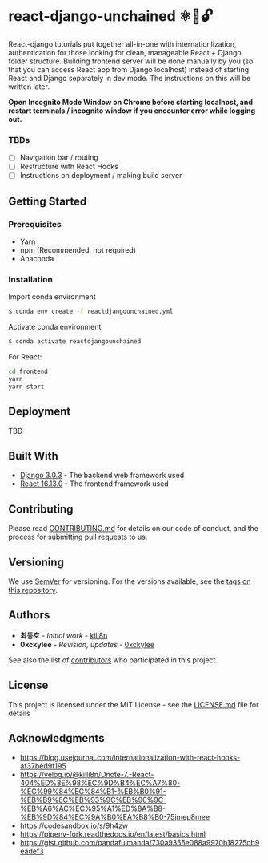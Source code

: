 # react-django-unchained ⚛️🐍🔓

React-django tutorials put together all-in-one with internationlization, authentication for those looking for clean, manageable React + Django folder structure. Building frontend server will be done manually by you (so that you can access React app from Django localhost) instead of starting React and Django separately in dev mode. The instructions on this will be written later.

<b>Open Incognito Mode Window on Chrome before starting localhost, and restart terminals / incognito window if you encounter error while logging out.</b>

### TBDs
- [ ] Navigation bar / routing
- [ ] Restructure with React Hooks
- [ ] Instructions on deployment / making build server

## Getting Started

### Prerequisites

* Yarn
* npm (Recommended, not required)
* Anaconda

### Installation
Import conda environment
```bash
$ conda env create -f reactdjangounchained.yml
```
Activate conda environment
```bash
$ conda activate reactdjangounchained
```


For React:

```bash
cd frontend
yarn
yarn start
```

## Deployment

TBD

## Built With

* [Django 3.0.3](https://docs.djangoproject.com/en/3.0/releases/3.0.3/) - The backend web framework used
* [React 16.13.0](https://reactjs.org/versions) - The frontend framework used

## Contributing

Please read [CONTRIBUTING.md](CONTRIBUTING.md) for details on our code of conduct, and the process for submitting pull requests to us.

## Versioning

We use [SemVer](http://semver.org/) for versioning. For the versions available, see the [tags on this repository](https://github.com/your/project/tags). 

## Authors

* **최동호** - *Initial work* - [kill8n](https://github.com/yungblud)
* **0xckylee** - *Revision, updates* - [0xckylee](https://github.com/0xckylee)

See also the list of [contributors](https://github.com/your/project/contributors) who participated in this project.

## License

This project is licensed under the MIT License - see the [LICENSE.md](LICENSE.md) file for details

## Acknowledgments

* https://blog.usejournal.com/internationalization-with-react-hooks-af37bed9f195
* https://velog.io/@killi8n/Dnote-7.-React-404%ED%8E%98%EC%9D%B4%EC%A7%80-%EC%99%84%EC%84%B1-%EB%B0%91-%EB%B9%8C%EB%93%9C%EB%90%9C-%EB%A6%AC%EC%95%A1%ED%8A%B8-%EB%9D%84%EC%9A%B0%EA%B8%B0-75jmep8mee
* https://codesandbox.io/s/9h4zw
* https://pipenv-fork.readthedocs.io/en/latest/basics.html
* https://gist.github.com/pandafulmanda/730a9355e088a9970b18275cb9eadef3
